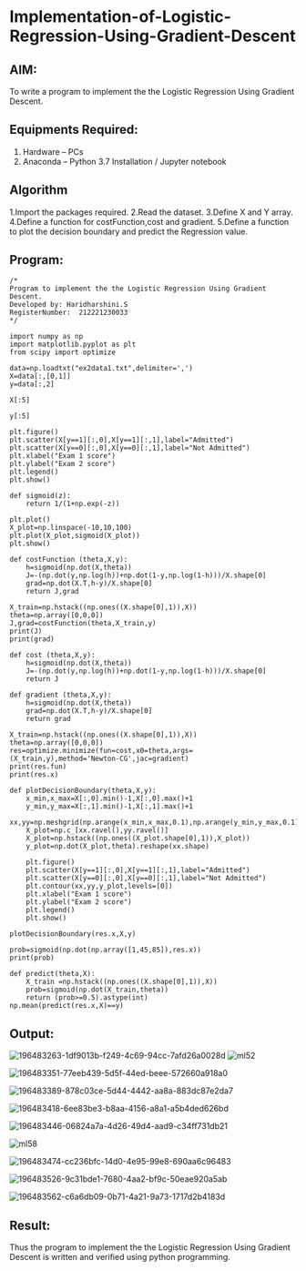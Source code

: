 
# Implementation-of-Logistic-Regression-Using-Gradient-Descent

## AIM:
To write a program to implement the the Logistic Regression Using Gradient Descent.

## Equipments Required:
1. Hardware – PCs
2. Anaconda – Python 3.7 Installation / Jupyter notebook

## Algorithm
1.Import the packages required.
2.Read the dataset.
3.Define X and Y array.
4.Define a function for costFunction,cost and gradient.
5.Define a function to plot the decision boundary and predict the Regression value.

## Program:
```
/*
Program to implement the the Logistic Regression Using Gradient Descent.
Developed by: Haridharshini.S
RegisterNumber:  212221230033
*/
```
```
import numpy as np
import matplotlib.pyplot as plt
from scipy import optimize

data=np.loadtxt("ex2data1.txt",delimiter=',')
X=data[:,[0,1]]
y=data[:,2]

X[:5]

y[:5]

plt.figure()
plt.scatter(X[y==1][:,0],X[y==1][:,1],label="Admitted")
plt.scatter(X[y==0][:,0],X[y==0][:,1],label="Not Admitted")
plt.xlabel("Exam 1 score")
plt.ylabel("Exam 2 score")
plt.legend()
plt.show()

def sigmoid(z):
    return 1/(1+np.exp(-z))

plt.plot()
X_plot=np.linspace(-10,10,100)
plt.plot(X_plot,sigmoid(X_plot))
plt.show()

def costFunction (theta,X,y):
    h=sigmoid(np.dot(X,theta))
    J=-(np.dot(y,np.log(h))+np.dot(1-y,np.log(1-h)))/X.shape[0]
    grad=np.dot(X.T,h-y)/X.shape[0]
    return J,grad

X_train=np.hstack((np.ones((X.shape[0],1)),X))
theta=np.array([0,0,0])
J,grad=costFunction(theta,X_train,y)
print(J)
print(grad)

def cost (theta,X,y):
    h=sigmoid(np.dot(X,theta))
    J=-(np.dot(y,np.log(h))+np.dot(1-y,np.log(1-h)))/X.shape[0]
    return J

def gradient (theta,X,y):
    h=sigmoid(np.dot(X,theta))
    grad=np.dot(X.T,h-y)/X.shape[0]
    return grad

X_train=np.hstack((np.ones((X.shape[0],1)),X))
theta=np.array([0,0,0])
res=optimize.minimize(fun=cost,x0=theta,args=(X_train,y),method='Newton-CG',jac=gradient)
print(res.fun)
print(res.x)

def plotDecisionBoundary(theta,X,y):
    x_min,x_max=X[:,0].min()-1,X[:,0].max()+1
    y_min,y_max=X[:,1].min()-1,X[:,1].max()+1
    xx,yy=np.meshgrid(np.arange(x_min,x_max,0.1),np.arange(y_min,y_max,0.1))
    X_plot=np.c_[xx.ravel(),yy.ravel()]
    X_plot=np.hstack((np.ones((X_plot.shape[0],1)),X_plot))
    y_plot=np.dot(X_plot,theta).reshape(xx.shape)
    
    plt.figure()
    plt.scatter(X[y==1][:,0],X[y==1][:,1],label="Admitted")
    plt.scatter(X[y==0][:,0],X[y==0][:,1],label="Not Admitted")
    plt.contour(xx,yy,y_plot,levels=[0])
    plt.xlabel("Exam 1 score")
    plt.ylabel("Exam 2 score")
    plt.legend()
    plt.show()

plotDecisionBoundary(res.x,X,y)

prob=sigmoid(np.dot(np.array([1,45,85]),res.x))
print(prob)

def predict(theta,X):
    X_train =np.hstack((np.ones((X.shape[0],1)),X))
    prob=sigmoid(np.dot(X_train,theta))
    return (prob>=0.5).astype(int)
np.mean(predict(res.x,X)==y)
```

## Output:
![196483263-1df9013b-f249-4c69-94cc-7afd26a0028d](https://user-images.githubusercontent.com/94169318/200604619-bbc626b8-88a1-4e94-9eab-5e8bdcd45b6c.png)
![ml52](https://user-images.githubusercontent.com/94168395/204469041-44f2353a-72a2-49b1-8a4d-b5c3b1851548.png)


![196483351-77eeb439-5d5f-44ed-beee-572660a918a0](https://user-images.githubusercontent.com/94169318/200604697-2fa7a6ae-fffb-4593-b56a-895d69d6d1eb.png)

![196483389-878c03ce-5d44-4442-aa8a-883dc87e2da7](https://user-images.githubusercontent.com/94169318/200604761-a5975c81-408d-4fe6-bf6a-17d4840108d6.png)

![196483418-6ee83be3-b8aa-4156-a8a1-a5b4ded626bd](https://user-images.githubusercontent.com/94169318/200604804-fb275bda-0e34-438d-8528-7de09f6a7e0a.png)

![196483446-06824a7a-4d26-49d4-aad9-c34ff731db21](https://user-images.githubusercontent.com/94169318/200604891-954ec55a-8230-408d-9b36-84070e380916.png)

![ml58](https://user-images.githubusercontent.com/94168395/204469149-84bcbc7f-8bbd-4025-a104-6db8a01ce4d6.png)


![196483474-cc236bfc-14d0-4e95-99e8-690aa6c96483](https://user-images.githubusercontent.com/94169318/200604930-3c85e57d-baee-4bb9-9fba-8f1df0bc8527.png)

![196483526-9c31bde1-7680-4aa2-bf9c-50eae920a5ab](https://user-images.githubusercontent.com/94169318/200604986-08adc47a-5dfc-4e98-85bd-82afa250c273.png)

![196483562-c6a6db09-0b71-4a21-9a73-1717d2b4183d](https://user-images.githubusercontent.com/94169318/200605030-6466f5be-f599-41c7-bd38-8f87af990726.png)

## Result:
Thus the program to implement the the Logistic Regression Using Gradient Descent is written and verified using python programming.
